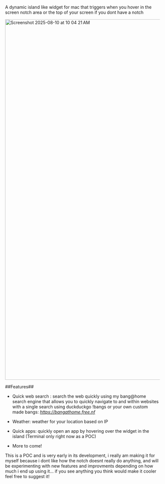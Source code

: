 A dynamic island like widget for mac that triggers when you hover in the screen notch area or the top of your screen if you dont have a notch



<img width="1800" height="1169" alt="Screenshot 2025-08-10 at 10 04 21 AM" src="https://github.com/user-attachments/assets/9f632a72-2a3d-4e65-99ea-e1919f8ea6f9" />


##Features##

- Quick web search : search the web quickly using my bang@home search engine that allows you  to quickly navigate to and within
  websites with a single search using duckduckgo !bangs or your own custom made bangs: *https://bangathome.free.nf*

- Weather: weather for your location based on IP
- Quick apps: quickly open an app by hovering over the widget in the island (Terminal only right now as a POC)

- More to come!

This is a POC and is very early in its development, i really am making it for myself because i dont like how the notch doesnt really do anything, and will be experimenting with new features and improvments 
depending on how much i end up using it... if you see anything you think would make it cooler feel free to suggest it! 


